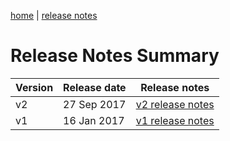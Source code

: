 [home](/home) | [release notes](/docs/releasenotes)

# Release Notes Summary

Version | Release date | Release notes
---|---|---
v2 | 27 Sep 2017 | [v2 release notes](/docs/api/releasenotes/v2)
v1 | 16 Jan 2017 | [v1 release notes](/docs/api/releasenotes/v1)
